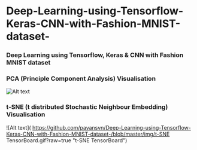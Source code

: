 # Deep-Learning-using-Tensorflow-Keras-CNN-with-Fashion-MNIST-dataset-

### Deep Learning using Tensorflow, Keras &amp; CNN with Fashion MNIST dataset 
### PCA (Principle Component Analysis) Visualisation
![Alt text]( https://github.com/pavansvn/Deep-Learning-using-Tensorflow-Keras-CNN-with-Fashion-MNIST-dataset-/blob/master/img/FashionMNIST.gif?raw=true "FashionMNIST")
### t-SNE (t distributed Stochastic Neighbour Embedding) Visualisation
![Alt text]( https://github.com/pavansvn/Deep-Learning-using-Tensorflow-Keras-CNN-with-Fashion-MNIST-dataset-/blob/master/img/t-SNE TensorBoard.gif?raw=true "t-SNE TensorBoard")
